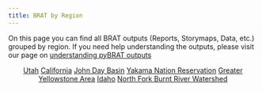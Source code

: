 ```yaml
---
title: BRAT by Region
---
```


On this page you can find all BRAT outputs (Reports, Storymaps, Data, etc.) grouped by region. If you need help understanding the outputs, please visit our page on [understanding pyBRAT outputs](https://brat.riverscapes.net/Documentation/Outputs/)

<div align="center">
	<a class="hollow button" href="{{ site.baseurl }}/Regions/USA/UDWR_Utah"><i class="fa fa-map"></i> Utah</a> 
	<a class="hollow button" href="{{ site.baseurl }}/Regions/USA/TNC_SierraNevada"><i class="fa fa-map"></i> California</a> 
	<a class="hollow button" href="{{ site.baseurl }}/Regions/USA/NFJDWC_JohnDay"><i class="fa fa-map"></i> John Day Basin</a> 
	<a class="hollow button" href="{{ site.baseurl }}/Regions/USA/Yakama_Nation"><i class="fa fa-map"></i> Yakama Nation Reservation</a> 
	<a class="hollow button" href="{{ site.baseurl }}/Regions/USA/USFS_GYA"><i class="fa fa-map"></i> Greater Yellowstone Area</a> 
	<a class="hollow button" href="{{ site.baseurl }}/Regions/USA/IDFG_Idaho"><i class="fa fa-map"></i> Idaho</a> 
	<a class="hollow button" href="{{ site.baseurl }}/Regions/USA/PBWC_Burnt"><i class="fa fa-map"></i> North Fork Burnt River Watershed</a> 
</div>

